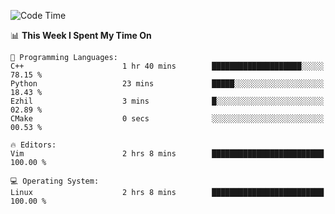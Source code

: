 <!-- [![Top Langs](https://github-readme-stats.vercel.app/api/top-langs/?username=gagahsyuja&theme=dracula&hide_border=true&border_radius=7)](https://github.com/anuraghazra/github-readme-stats) -->

<!--START_SECTION:waka-->
![Code Time](http://img.shields.io/badge/Code%20Time-200%20hrs%209%20mins-blue)

📊 **This Week I Spent My Time On** 

```text
💬 Programming Languages: 
C++                      1 hr 40 mins        ████████████████████░░░░░   78.15 % 
Python                   23 mins             █████░░░░░░░░░░░░░░░░░░░░   18.43 % 
Ezhil                    3 mins              █░░░░░░░░░░░░░░░░░░░░░░░░   02.89 % 
CMake                    0 secs              ░░░░░░░░░░░░░░░░░░░░░░░░░   00.53 % 

🔥 Editors: 
Vim                      2 hrs 8 mins        █████████████████████████   100.00 % 

💻 Operating System: 
Linux                    2 hrs 8 mins        █████████████████████████   100.00 % 
```


<!--END_SECTION:waka-->
